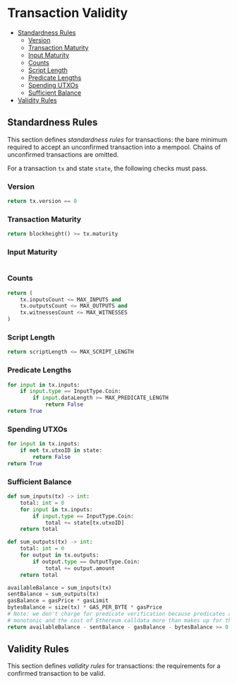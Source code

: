 # Transaction Validity

- [Standardness Rules](#standardness-rules)
    - [Version](#version)
    - [Transaction Maturity](#transaction-maturity)
    - [Input Maturity](#input-maturity)
    - [Counts](#counts)
    - [Script Length](#script-length)
    - [Predicate Lengths](#predicate-lengths)
    - [Spending UTXOs](#spending-utxos)
    - [Sufficient Balance](#sufficient-balance)
- [Validity Rules](#validity-rules)

## Standardness Rules

This section defines _standardness rules_ for transactions: the bare minimum required to accept an unconfirmed transaction into a mempool. Chains of unconfirmed transactions are omitted.

For a transaction `tx` and state `state`, the following checks must pass.

### Version

```py
return tx.version == 0
```

### Transaction Maturity

```py
return blockheight() >= tx.maturity
```

### Input Maturity

```py
```

### Counts

```py
return (
    tx.inputsCount <= MAX_INPUTS and
    tx.outputsCount <= MAX_OUTPUTS and
    tx.witnessesCount <= MAX_WITNESSES
)
```

### Script Length

```py
return scriptLength <= MAX_SCRIPT_LENGTH
```

### Predicate Lengths

```py
for input in tx.inputs:
    if input.type == InputType.Coin:
        if input.dataLength >= MAX_PREDICATE_LENGTH
            return False
return True
```

### Spending UTXOs

```py
for input in tx.inputs:
    if not tx.utxoID in state:
        return False
return True
```

### Sufficient Balance

```py
def sum_inputs(tx) -> int:
    total: int = 0
    for input in tx.inputs:
        if input.type == InputType.Coin:
            total += state[tx.utxoID]
    return total

def sum_outputs(tx) -> int:
    total: int = 0
    for output in tx.outputs:
        if output.type == OutputType.Coin:
            total += output.amount
    return total

availableBalance = sum_inputs(tx)
sentBalance = sum_outputs(tx)
gasBalance = gasPrice * gasLimit
bytesBalance = size(tx) * GAS_PER_BYTE * gasPrice
# Note: we don't charge for predicate verification because predicates are
# monotonic and the cost of Ethereum calldata more than makes up for this
return availableBalance - sentBalance - gasBalance - bytesBalance >= 0
```

## Validity Rules

This section defines _validity rules_ for transactions: the requirements for a confirmed transaction to be valid.
